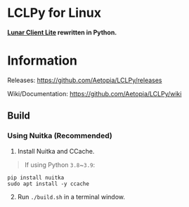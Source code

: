 # LCLPy for Linux
<b>[Lunar Client Lite](https://github.com/Aetopia/Lunar-Client-Lite-Launcher) rewritten in Python.</b>

# Information
Releases: https://github.com/Aetopia/LCLPy/releases    

Wiki/Documentation: https://github.com/Aetopia/LCLPy/wiki
## Build
### Using Nuitka (Recommended)
1. Install Nuitka and CCache.
> If using Python `3.8`~`3.9`:
```
pip install nuitka
sudo apt install -y ccache
```
2. Run `./build.sh` in a terminal window.
